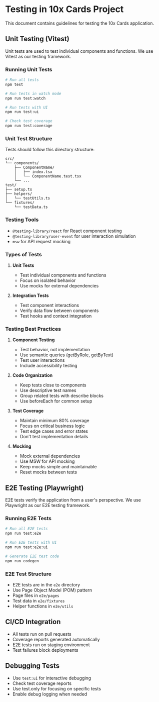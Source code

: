 # Testing in 10x Cards Project

This document contains guidelines for testing the 10x Cards application.

## Unit Testing (Vitest)

Unit tests are used to test individual components and functions. We use Vitest as our testing framework.

### Running Unit Tests

```bash
# Run all tests
npm test

# Run tests in watch mode
npm run test:watch

# Run tests with UI
npm run test:ui

# Check test coverage
npm run test:coverage
```

### Unit Test Structure

Tests should follow this directory structure:
```
src/
└── components/
    ├── ComponentName/
    │   ├── index.tsx
    │   └── ComponentName.test.tsx
    └── ...
test/
├── setup.ts
├── helpers/
│   └── testUtils.ts
└── fixtures/
    └── testData.ts
```

### Testing Tools
- `@testing-library/react` for React component testing
- `@testing-library/user-event` for user interaction simulation
- `msw` for API request mocking

### Types of Tests

1. **Unit Tests**
   - Test individual components and functions
   - Focus on isolated behavior
   - Use mocks for external dependencies

2. **Integration Tests**
   - Test component interactions
   - Verify data flow between components
   - Test hooks and context integration

### Testing Best Practices

1. **Component Testing**
   - Test behavior, not implementation
   - Use semantic queries (getByRole, getByText)
   - Test user interactions
   - Include accessibility testing

2. **Code Organization**
   - Keep tests close to components
   - Use descriptive test names
   - Group related tests with describe blocks
   - Use beforeEach for common setup

3. **Test Coverage**
   - Maintain minimum 80% coverage
   - Focus on critical business logic
   - Test edge cases and error states
   - Don't test implementation details

4. **Mocking**
   - Mock external dependencies
   - Use MSW for API mocking
   - Keep mocks simple and maintainable
   - Reset mocks between tests

## E2E Testing (Playwright)

E2E tests verify the application from a user's perspective. We use Playwright as our E2E testing framework.

### Running E2E Tests

```bash
# Run all E2E tests
npm run test:e2e

# Run E2E tests with UI
npm run test:e2e:ui

# Generate E2E test code
npm run codegen
```

### E2E Test Structure

- E2E tests are in the `e2e` directory
- Use Page Object Model (POM) pattern
- Page files in `e2e/pages`
- Test data in `e2e/fixtures`
- Helper functions in `e2e/utils`

## CI/CD Integration

- All tests run on pull requests
- Coverage reports generated automatically
- E2E tests run on staging environment
- Test failures block deployments

## Debugging Tests

- Use `test:ui` for interactive debugging
- Check test coverage reports
- Use test.only for focusing on specific tests
- Enable debug logging when needed
